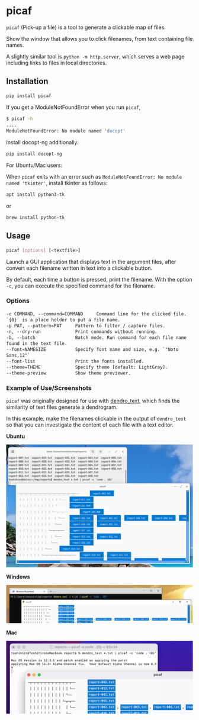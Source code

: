 # picaf

`picaf` (Pick-up a file) is a tool to generate a clickable map of files.

Show the window that allows you to click filenames, from text containing file names.

A slightly similar tool is `python -m http.server`, which serves a web page including links to files in local directories.

## Installation

```sh
pip install picaf
```

If you get a ModuleNotFoundError when you run `picaf`,

```sh
$ picaf -h
....
ModuleNotFoundError: No module named 'docopt'
```

Install docopt-ng additionally.

```sh
pip install docopt-ng
```

For Ubuntu/Mac users:  

When `picaf` exits with an error such as `ModuleNotFoundError: No module named 'tkinter'`, install tkinter as follows:

```sh
apt install python3-tk
```

or

```sh
brew install python-tk
```

## Usage

```sh
picaf [options] [<textfile>]
```

Launch a GUI application that displays text in the argument files, after convert each filename written in text into a clickable button.

By default, each time a button is pressed, print the filename. With the option `-c`, you can execute the specified command for the filename.

### Options

```
-c COMMAND, --command=COMMAND     Command line for the clicked file. `{0}` is a place holder to put a file name.
-p PAT, --pattern=PAT     Pattern to filter / capture files.
-n, --dry-run             Print commands without running.
-b, --batch               Batch mode. Run command for each file name found in the text file.
--font=NAMESIZE           Specify font name and size, e.g. `"Noto Sans,12"`
--font-list               Print the fonts installed.
--theme=THEME             Specify theme [default: LightGray].
--theme-preview           Show theme previewer.
```

### Example of Use/Screenshots

`picaf` was originally designed for use with [dendro_text](https://github.com/tos-kamiya/dendro_text), which finds the similarity of text files generate a dendrogram.

In this example, make the filenames clickable in the output of `dendro_text` so that you can investigate the content of each file with a text editor.

**Ubuntu**

![](./images/fig1.png)

**Windows**

![](./images/fig-win-1.png)

**Mac**

![](./images/fig-mac-1.png)
